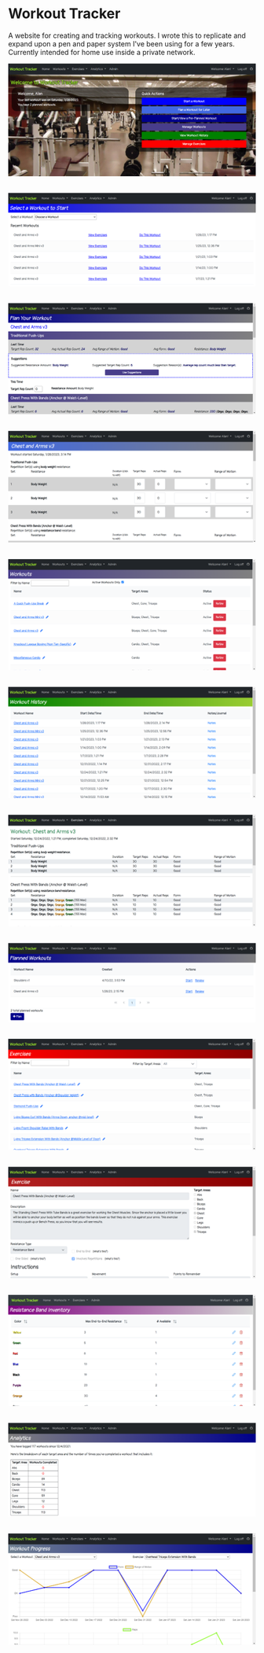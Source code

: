 # Workout Tracker
A website for creating and tracking workouts. I wrote this to replicate and expand upon a pen and paper system I've been using for a few years. Currently intended for home use inside a private network.

![Welcome](PreviewImages/welcome.png)<br /><br />

![Select Workout](PreviewImages/select-workout.png)<br /><br />

![Plan Workout](PreviewImages/plan-workout.png)<br /><br />

![Workout](PreviewImages/workout.PNG)<br /><br />

![Manage Workouts](PreviewImages/manage-workouts.png)<br /><br />

![Workout History](PreviewImages/workout-history.png)<br /><br />

![View Executed Workout](PreviewImages/executed-workout.png)<br /><br />

![Planned Workouts](PreviewImages/planned-workouts.png)<br /><br />

![Manage Exercises](PreviewImages/manage-exercises.png)<br /><br />

![Exercise Edit](PreviewImages/exercise-edit.png)<br /><br />

![Resistance Band Management](PreviewImages/resistance-band-inventory.png)<br /><br />

![Analytics Dashboard](PreviewImages/analytics.png)<br /><br />

![Workout Progress](PreviewImages/workout-progress.png)<br /><br />
